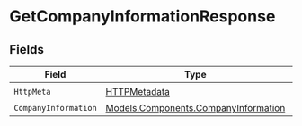 # GetCompanyInformationResponse


## Fields

| Field                                                                                 | Type                                                                                  | Required                                                                              | Description                                                                           |
| ------------------------------------------------------------------------------------- | ------------------------------------------------------------------------------------- | ------------------------------------------------------------------------------------- | ------------------------------------------------------------------------------------- |
| `HttpMeta`                                                                            | [HTTPMetadata](../../Models/Components/HTTPMetadata.md)                               | :heavy_check_mark:                                                                    | N/A                                                                                   |
| `CompanyInformation`                                                                  | [Models.Components.CompanyInformation](../../Models/Components/CompanyInformation.md) | :heavy_minus_sign:                                                                    | Success                                                                               |
